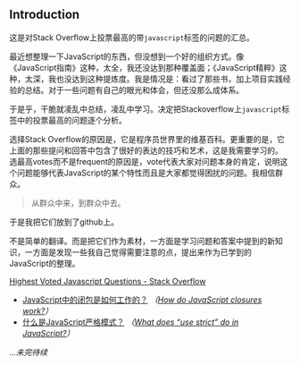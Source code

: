 ## Introduction

这是对Stack Overflow上投票最高的带`javascript`标签的问题的汇总。

最近想整理一下JavaScript的东西，但没想到一个好的组织方式。像《JavaScript指南》这种，太全，我还没达到那种覆盖面；《JavaScript精粹》这种，太深，我也没达到这种提炼度。我是情况是：看过了那些书，加上项目实践经验的总结。对于一些问题有自己的眼光和体会，但还没那么成体系。

于是乎，干脆就凌乱中总结，凌乱中学习。决定把Stackoverflow上`javascript`标签中的投票最高的问题逐个分析。

选择Stack Overflow的原因是，它是程序员世界里的维基百科。更重要的是，它上面的那些提问和回答中包含了很好的表达的技巧和艺术，这是我需要学习的。
选最高votes而不是frequent的原因是，vote代表大家对问题本身的肯定，说明这个问题能够代表JavaScript的某个特性而且是大家都觉得困扰的问题。我相信群众。

> 从群众中来，到群众中去。

于是我把它们放到了github上。

不是简单的翻译。而是把它们作为素材，一方面是学习问题和答案中提到的新知识，一方面是发现一些我自己觉得需要注意的点，提出来作为已学到的JavaScript的整理。

[Highest Voted Javascript Questions - Stack Overflow](http://stackoverflow.com/questions/tagged/javascript?sort=votes)

- [JavaScript中的闭包是如何工作的？](https://github.com/simongong/js-stackoverflow-highest-votes/blob/master/questions1-10/how-do-javascript-closures-work.md) *（[How do JavaScript closures work?](http://stackoverflow.com/questions/111102/how-do-javascript-closures-work)）*
- [什么是JavaScript严格模式？](https://github.com/simongong/js-stackoverflow-highest-votes/blob/master/questions1-10/what-is-use-strict-in-javascript.md) *（[What does “use strict” do in JavaScript?](http://stackoverflow.com/questions/1335851/what-does-use-strict-do-in-javascript-and-what-is-the-reasoning-behind-it)）*

*...未完待续*